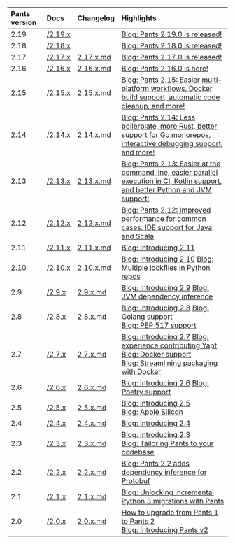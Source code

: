 | Pants version | Docs                                                     | Changelog                                                                                   | Highlights                                                                                                                                                                                                                                                                                                                                         |
| :------------ | :------------------------------------------------------- | :------------------------------------------------------------------------------------------ | :------------------------------------------------------------------------------------------------------------------------------------------------------------------------------------------------------------------------------------------------------------------------------------------------------------------------------------------------- |
| 2.19          | [/2.19.x](/2.19.x/docs/introduction/how-does-pants-work) |                                                                                             | [Blog: Pants 2.19.0 is released!](https://blog.pantsbuild.org/pants-2-19-0-is-released/)                                                                                                                                                                                                                                                           |
| 2.18          | [/2.18.x](/2.18.x/docs/introduction/how-does-pants-work) |                                                                                             | [Blog: Pants 2.18.0 is released!](https://blog.pantsbuild.org/pants-2-18-0-is-released/)                                                                                                                                                                                                                                                           |
| 2.17          | [/2.17.x](/2.17.x/docs/introduction/how-does-pants-work) | [2.17.x.md](https://github.com/pantsbuild/pants/blob/main/src/python/pants/notes/2.17.x.md) | [Blog: Pants 2.17.0 is released!](https://blog.pantsbuild.org/pants-2-17-0-is-released/)                                                                                                                                                                                                                                                           |
| 2.16          | [/2.16.x](/2.16.x/docs/introduction/how-does-pants-work) | [2.16.x.md](https://github.com/pantsbuild/pants/blob/main/src/python/pants/notes/2.16.x.md) | [Blog: Pants 2.16.0 is here!](https://blog.pantsbuild.org/pants-2-16-0/)                                                                                                                                                                                                                                                                           |
| 2.15          | [/2.15.x](/2.15.x/docs/introduction/how-does-pants-work) | [2.15.x.md](https://github.com/pantsbuild/pants/blob/main/src/python/pants/notes/2.15.x.md) | [Blog: Pants 2.15: Easier multi-platform workflows, Docker build support, automatic code cleanup, and more!](https://blog.pantsbuild.org/pants-2-15/)                                                                                                                                                                                              |
| 2.14          | [/2.14.x](/2.14.x/docs/introduction/how-does-pants-work) | [2.14.x.md](https://github.com/pantsbuild/pants/blob/main/src/python/pants/notes/2.14.x.md) | [Blog: Pants 2.14: Less boilerplate, more Rust, better support for Go monorepos, interactive debugging support, and more!](https://blog.pantsbuild.org/pants-2-14/)                                                                                                                                                                                |
| 2.13          | [/2.13.x](/2.13.x/docs/introduction/how-does-pants-work) | [2.13.x.md](https://github.com/pantsbuild/pants/blob/main/src/python/pants/notes/2.13.x.md) | [Blog: Pants 2.13: Easier at the command line, easier parallel execution in CI, Kotlin support, and better Python and JVM support!](https://blog.pantsbuild.org/introducing-pants-2-13/)                                                                                                                                                           |
| 2.12          | [/2.12.x](/2.12.x/docs/introduction/how-does-pants-work) | [2.12.x.md](https://github.com/pantsbuild/pants/blob/main/src/python/pants/notes/2.12.x.md) | [Blog: Pants 2.12: Improved performance for common cases, IDE support for Java and Scala](https://blog.pantsbuild.org/pants-2-12/)                                                                                                                                                                                                                 |
| 2.11          | [/2.11.x](/2.11.x/docs/introduction/how-does-pants-work) | [2.11.x.md](https://github.com/pantsbuild/pants/blob/main/src/python/pants/notes/2.11.x.md) | [Blog: Introducing 2.11](https://blog.pantsbuild.org/introducing-pants-2-11/)                                                                                                                                                                                                                                                                      |
| 2.10          | [/2.10.x](/2.10.x/docs/introduction/how-does-pants-work) | [2.10.x.md](https://github.com/pantsbuild/pants/blob/main/src/python/pants/notes/2.10.x.md) | [Blog: Introducing 2.10](https://blog.pantsbuild.org/pants-2-10/) [Blog: Multiple lockfiles in Python repos](https://blog.pantsbuild.org/multiple-lockfiles-python/)                                                                                                                                                                               |
| 2.9           | [/2.9.x](/2.9.x/docs/introduction/how-does-pants-work)   | [2.9.x.md](https://github.com/pantsbuild/pants/blob/main/src/python/pants/notes/2.9.x.md)   | [Blog: Introducing 2.9](https://blog.pantsbuild.org/pants-2-9/) [Blog: JVM dependency inference](https://blog.pantsbuild.org/automatically-unlocking-concurrent-builds-and-fine-grained-caching-on-the-jvm-with-dependency-inference/)                                                                                                             |
| 2.8           | [/2.8.x](/2.8.x/docs/introduction/how-does-pants-work)   | [2.8.x.md](https://github.com/pantsbuild/pants/blob/main/src/python/pants/notes/2.8.x.md)   | [Blog: Introducing 2.8](https://blog.pantsbuild.org/introducing-pants-2-8/) [Blog: Golang support](https://blog.pantsbuild.org/golang-support-pants-28/)<br/>[Blog: PEP 517 support](https://blog.pantsbuild.org/pants-supports-pep-517/)                                                                                                          |
| 2.7           | [/2.7.x](/2.7.x/docs/introduction/how-does-pants-work)   | [2.7.x.md](https://github.com/pantsbuild/pants/blob/main/src/python/pants/notes/2.7.x.md)   | [Blog: introducing 2.7](https://blog.pantsbuild.org/introducing-pants-2-7/) [Blog: experience contributing Yapf](https://blog.pantsbuild.org/contributing-yapf-support/)<br/>[Blog: Docker support](https://blog.pantsbuild.org/docker-support/)<br/>[Blog: Streamlining packaging with Docker](https://blog.pantsbuild.org/pants-pex-and-docker/) |
| 2.6           | [/2.6.x](/2.6.x/docs/introduction/how-does-pants-work)   | [2.6.x.md](https://github.com/pantsbuild/pants/blob/main/src/python/pants/notes/2.6.x.md)   | [Blog: introducing 2.6](https://blog.pantsbuild.org/introducing-pants-2-6/) [Blog: Poetry support](https://blog.pantsbuild.org/poetry-support-for-pants-2-6/)                                                                                                                                                                                      |
| 2.5           | [/2.5.x](/2.5.x/docs/introduction/how-does-pants-work)   | [2.5.x.md](https://github.com/pantsbuild/pants/blob/main/src/python/pants/notes/2.5.x.md)   | [Blog: introducing 2.5](https://blog.pantsbuild.org/introducing-pants-2-5/)<br/>[Blog: Apple Silicon](https://blog.pantsbuild.org/how-we-added-apple-silicon-support-to-pants/)                                                                                                                                                                    |
| 2.4           | [/2.4.x](/2.4.x/docs/introduction/how-does-pants-work)   | [2.4.x.md](https://github.com/pantsbuild/pants/blob/main/src/python/pants/notes/2.4.x.md)   | [Blog: introducing 2.4](https://blog.pantsbuild.org/introducing-pants-build-2-4-0/)                                                                                                                                                                                                                                                                |
| 2.3           | [/2.3.x](/2.3.x/docs/introduction/how-does-pants-work)   | [2.3.x.md](https://github.com/pantsbuild/pants/blob/main/src/python/pants/notes/2.3.x.md)   | [Blog: introducing 2.3](https://blog.pantsbuild.org/introducing-pants-2-3-0/)<br/>[Blog: Tailoring Pants to your codebase](https://blog.pantsbuild.org/tailoring-pants-to-your-codebase/)                                                                                                                                                          |
| 2.2           | [/2.2.x](/2.2.x/docs/introduction/how-does-pants-work)   | [2.2.x.md](https://github.com/pantsbuild/pants/blob/main/src/python/pants/notes/2.2.x.md)   | [Blog: Pants 2.2 adds dependency inference for Protobuf](https://blog.pantsbuild.org/pants-2-2-adds-dependency-inference-for-protobuf/)                                                                                                                                                                                                            |
| 2.1           | [/2.1.x](/2.1.x/docs/introduction/how-does-pants-work)   | [2.1.x.md](https://github.com/pantsbuild/pants/blob/main/src/python/pants/notes/2.1.x.rst)  | [Blog: Unlocking incremental Python 3 migrations with Pants](https://blog.pantsbuild.org/python-3-migrations/)                                                                                                                                                                                                                                     |
| 2.0           | [/2.0.x](/2.0.x/docs/introduction/how-does-pants-work)   | [2.0.x.md](https://github.com/pantsbuild/pants/blob/main/src/python/pants/notes/2.0.x.rst)  | [How to upgrade from Pants 1 to Pants 2](https://www.pantsbuild.org/v1.30/docs/how-to-upgrade-to-the-v2-engine)<br/>[Blog: Introducing Pants v2](https://blog.pantsbuild.org/introducing-pants-v2/)                                                                                                                                                |
